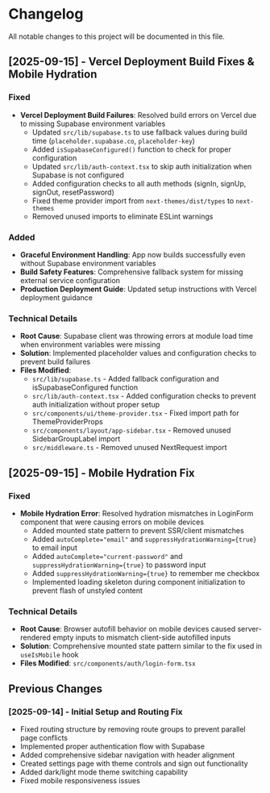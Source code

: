 # Changelog

All notable changes to this project will be documented in this file.

## [2025-09-15] - Vercel Deployment Build Fixes & Mobile Hydration

### Fixed
- **Vercel Deployment Build Failures**: Resolved build errors on Vercel due to missing Supabase environment variables
  - Updated `src/lib/supabase.ts` to use fallback values during build time (`placeholder.supabase.co`, `placeholder-key`)
  - Added `isSupabaseConfigured()` function to check for proper configuration
  - Updated `src/lib/auth-context.tsx` to skip auth initialization when Supabase is not configured
  - Added configuration checks to all auth methods (signIn, signUp, signOut, resetPassword)
  - Fixed theme provider import from `next-themes/dist/types` to `next-themes`
  - Removed unused imports to eliminate ESLint warnings

### Added
- **Graceful Environment Handling**: App now builds successfully even without Supabase environment variables
- **Build Safety Features**: Comprehensive fallback system for missing external service configuration
- **Production Deployment Guide**: Updated setup instructions with Vercel deployment guidance

### Technical Details
- **Root Cause**: Supabase client was throwing errors at module load time when environment variables were missing
- **Solution**: Implemented placeholder values and configuration checks to prevent build failures
- **Files Modified**:
  - `src/lib/supabase.ts` - Added fallback configuration and isSupabaseConfigured function
  - `src/lib/auth-context.tsx` - Added configuration checks to prevent auth initialization without proper setup
  - `src/components/ui/theme-provider.tsx` - Fixed import path for ThemeProviderProps
  - `src/components/layout/app-sidebar.tsx` - Removed unused SidebarGroupLabel import
  - `src/middleware.ts` - Removed unused NextRequest import

## [2025-09-15] - Mobile Hydration Fix

### Fixed
- **Mobile Hydration Error**: Resolved hydration mismatches in LoginForm component that were causing errors on mobile devices
  - Added mounted state pattern to prevent SSR/client mismatches
  - Added `autoComplete="email"` and `suppressHydrationWarning={true}` to email input
  - Added `autoComplete="current-password"` and `suppressHydrationWarning={true}` to password input
  - Added `suppressHydrationWarning={true}` to remember me checkbox
  - Implemented loading skeleton during component initialization to prevent flash of unstyled content

### Technical Details
- **Root Cause**: Browser autofill behavior on mobile devices caused server-rendered empty inputs to mismatch client-side autofilled inputs
- **Solution**: Comprehensive mounted state pattern similar to the fix used in `useIsMobile` hook
- **Files Modified**: `src/components/auth/login-form.tsx`

## Previous Changes

### [2025-09-14] - Initial Setup and Routing Fix
- Fixed routing structure by removing route groups to prevent parallel page conflicts
- Implemented proper authentication flow with Supabase
- Added comprehensive sidebar navigation with header alignment
- Created settings page with theme controls and sign out functionality
- Added dark/light mode theme switching capability
- Fixed mobile responsiveness issues